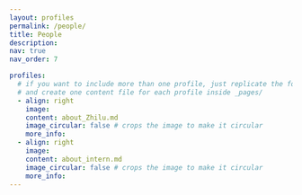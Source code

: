 ```yaml
---
layout: profiles
permalink: /people/
title: People
description: 
nav: true
nav_order: 7

profiles:
  # if you want to include more than one profile, just replicate the following block
  # and create one content file for each profile inside _pages/
  - align: right
    image: 
    content: about_Zhilu.md
    image_circular: false # crops the image to make it circular
    more_info: 
  - align: right
    image: 
    content: about_intern.md
    image_circular: false # crops the image to make it circular
    more_info: 
---
```

